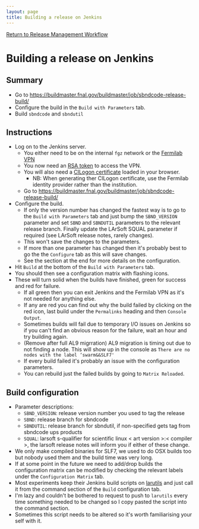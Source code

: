 ```yaml
---
layout: page
title: Building a release on Jenkins
---
```


[Return to Release Management Workflow](https://sbnsoftware.github.io/sbndcode_wiki/Release_management_workflow.html)


Building a release on Jenkins
==============================================================================



Summary
----------------------------------

-   Go to
    <https://buildmaster.fnal.gov/buildmaster/job/sbndcode-release-build/>
-   Configure the build in the `Build with Parameters` tab.
-   Build `sbndcode` and `sbndutil`



Instructions
--------------------------------------------

-   Log on to the Jenkins server.
    -   You either need to be on the internal `fgz` network or the
        [Fermilab
        VPN](https://fermi.service-now.com/kb_view.do?sysparm_article=KB0560)
    -   You now need an [RSA
        token](https://fermi.service-now.com/kb_view.do?sysparm_article=KB0011463)
        to access the VPN.
    -   You will also need a [CILogon
        certificate](https://cdcvs.fnal.gov/redmine/projects/sbndcode/wiki/Setting_up_access_with_CILogon_certificate)
        loaded in your browser.
        - NB: When generating ther CILogon certificate, use the Fermilab identity provider rather than the institution.
    -   Go to
        <https://buildmaster.fnal.gov/buildmaster/job/sbndcode-release-build/>
-   Configure the build.
    -   If only the version number has changed the fastest way is to go
        to the `Build with Parameters` tab and just bump the `SBND_VERSION`
        parameter and set `SBND` and `SBNDUTIL` parameters to the relevant release branch. 
        Finally update the LArSoft SQUAL parameter if required (see LArSoft release notes, rarely changes).
    -   This won\'t save the changes to the parameters.
    -   If more than one parameter has changed then it\'s probably best
        to go the the `Configure` tab as this will save changes.
    -   See the section at the end for more details on the
        configuration.
-   Hit `Build` at the bottom of the `Build with Parameters` tab.
-   You should then see a configuration matrix with flashing icons.
-   These will turn solid when the builds have finished, green for
    success and red for failure.
    -   If all green then you can exit Jenkins and the Fermilab VPN as
        it\'s not needed for anything else.
    -   If any are red you can find out why the build failed by clicking
        on the red icon, last build under the `Permalinks` heading and
        then `Console Output`.
    -   Sometimes builds will fail due to temporary I/O issues on
        Jenkins so if you can\'t find an obvious reason for the failure,
        wait an hour and try building again.
    -   (Remove after full AL9 migrration) AL9 migration is timing out due to not finding a node. This will show up in the console as `There are no nodes with the label ‘swarm&&SLF7'`
    -   If every build failed it\'s probably an issue with the
        configuration parameters.
    -   You can rebuild just the failed builds by going to
        `Matrix Reloaded`.



Build configuration
----------------------------------------------------------

-   Parameter descriptions:
    -   `SBND_VERSION`: release version number you used to tag the release
    -   `SBND`: release branch for sbndcode
    -   `SBNDUTIL`: release branch for sbndutil, if non-specified gets tag from sbndcode ups products
    -   `SQUAL`: larsoft s-qualifier for scientific linux \< art
        version \>:\< compiler \>, the larsoft release notes will inform
        you if either of these change. 
-   We only make compiled binaries for SLF7, we used to do OSX
    builds too but nobody used them and the build time was very long.
-   If at some point in the future we need to add/drop builds the
    configuration matrix can be modified by checking the relevant labels
    under the `Configuration Matrix` tab.
-   Most experiments keep their Jenkins build scripts on
    [larutils](https://cdcvs.fnal.gov/redmine/projects/larutils/repository/revisions/develop/show/buildScripts)
    and just call it from the command section of the `Build`
    configuration tab.
-   I\'m lazy and couldn\'t be bothered to request to push to `larutils`
    every time something needed to be changed so I copy pasted the
    script into the command section.
-   Sometimes this script needs to be altered so it\'s worth
    familiarising your self with it.
